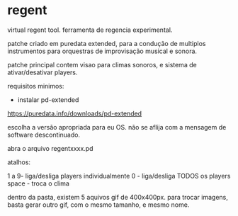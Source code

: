 # regent
virtual regent tool. ferramenta de regencia experimental.

patche criado em puredata extended, para a condução de multiplos instrumentos para orquestras de improvisação musical e sonora.

patche principal contem visao para climas sonoros, e sistema de ativar/desativar players.


requisitos minimos:

- instalar pd-extended

https://puredata.info/downloads/pd-extended

escolha a versão apropriada para eu OS.
não se aflija com a mensagem de software descontinuado.

abra o arquivo regentxxxx.pd 

atalhos:

1 a 9- liga/desliga players individualmente
0 - liga/desliga TODOS os players
space - troca o clima

dentro da pasta, existem 5 aquivos gif de 400x400px. para trocar imagens, basta gerar outro gif, com o mesmo tamanho, e mesmo nome.

